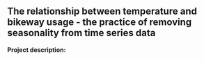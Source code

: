 ## The relationship between temperature and bikeway usage - the practice of removing seasonality from time series data

**Project description:** 
